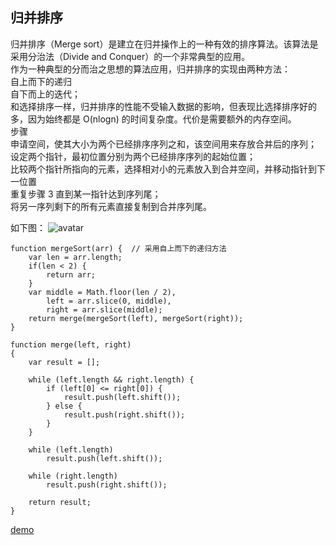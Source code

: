 ## 归并排序
归并排序（Merge sort）是建立在归并操作上的一种有效的排序算法。该算法是采用分治法（Divide and Conquer）的一个非常典型的应用。 <br>
作为一种典型的分而治之思想的算法应用，归并排序的实现由两种方法：<br>
自上而下的递归<br>
自下而上的迭代；<br>
和选择排序一样，归并排序的性能不受输入数据的影响，但表现比选择排序好的多，因为始终都是 O(nlogn) 的时间复杂度。代价是需要额外的内存空间。<br>
	步骤 <br>
	申请空间，使其大小为两个已经排序序列之和，该空间用来存放合并后的序列； <br>
	设定两个指针，最初位置分别为两个已经排序序列的起始位置； <br>
	比较两个指针所指向的元素，选择相对小的元素放入到合并空间，并移动指针到下一位置 <br>
	重复步骤 3 直到某一指针达到序列尾；<br>
	将另一序列剩下的所有元素直接复制到合并序列尾。<br>

如下图：
![avatar](https://www.runoob.com/wp-content/uploads/2019/03/mergeSort.gif)
```
function mergeSort(arr) {  // 采用自上而下的递归方法
    var len = arr.length;
    if(len < 2) {
        return arr;
    }
    var middle = Math.floor(len / 2),
        left = arr.slice(0, middle),
        right = arr.slice(middle);
    return merge(mergeSort(left), mergeSort(right));
}

function merge(left, right)
{
    var result = [];

    while (left.length && right.length) {
        if (left[0] <= right[0]) {
            result.push(left.shift());
        } else {
            result.push(right.shift());
        }
    }

    while (left.length)
        result.push(left.shift());

    while (right.length)
        result.push(right.shift());

    return result;
}
```
[demo](http://www.zliel.top/vpdemo/sort-demo/sort5.html)  <br>